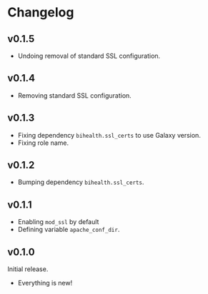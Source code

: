 # Changelog

## v0.1.5

- Undoing removal of standard SSL configuration.

## v0.1.4

- Removing standard SSL configuration.

## v0.1.3

- Fixing dependency `bihealth.ssl_certs` to use Galaxy version.
- Fixing role name.

## v0.1.2

- Bumping dependency `bihealth.ssl_certs`.

## v0.1.1

- Enabling `mod_ssl` by default
- Defining variable `apache_conf_dir`.

## v0.1.0

Initial release.

- Everything is new!
